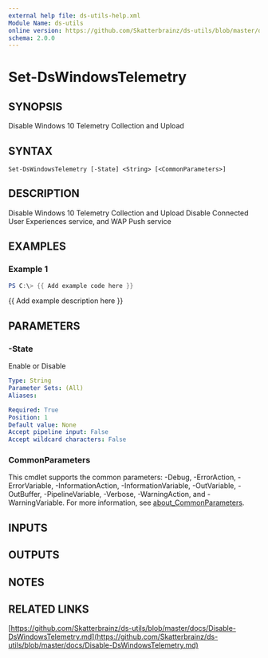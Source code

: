 ```yaml
---
external help file: ds-utils-help.xml
Module Name: ds-utils
online version: https://github.com/Skatterbrainz/ds-utils/blob/master/docs/Disable-DsWindowsTelemetry.md
schema: 2.0.0
---
```


# Set-DsWindowsTelemetry

## SYNOPSIS
Disable Windows 10 Telemetry Collection and Upload

## SYNTAX

```
Set-DsWindowsTelemetry [-State] <String> [<CommonParameters>]
```

## DESCRIPTION
Disable Windows 10 Telemetry Collection and Upload
Disable Connected User Experiences service, and WAP Push service

## EXAMPLES

### Example 1
```powershell
PS C:\> {{ Add example code here }}
```

{{ Add example description here }}

## PARAMETERS

### -State
Enable or Disable

```yaml
Type: String
Parameter Sets: (All)
Aliases:

Required: True
Position: 1
Default value: None
Accept pipeline input: False
Accept wildcard characters: False
```

### CommonParameters
This cmdlet supports the common parameters: -Debug, -ErrorAction, -ErrorVariable, -InformationAction, -InformationVariable, -OutVariable, -OutBuffer, -PipelineVariable, -Verbose, -WarningAction, and -WarningVariable. For more information, see [about_CommonParameters](http://go.microsoft.com/fwlink/?LinkID=113216).

## INPUTS

## OUTPUTS

## NOTES

## RELATED LINKS

[https://github.com/Skatterbrainz/ds-utils/blob/master/docs/Disable-DsWindowsTelemetry.md](https://github.com/Skatterbrainz/ds-utils/blob/master/docs/Disable-DsWindowsTelemetry.md)

